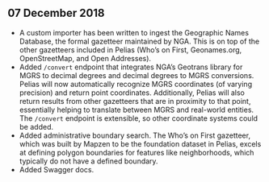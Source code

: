 ## 07 December 2018

* A custom importer has been written to ingest the Geographic Names Database, the formal gazetteer maintained by NGA.  This is on top of the other gazetteers included in Pelias (Who’s on First, Geonames.org, OpenStreetMap, and Open Addresses).  
* Added `/convert` endpoint that integrates NGA’s Geotrans library for MGRS to decimal degrees and decimal degrees to MGRS conversions. Pelias will now automatically recognize MGRS coordinates (of varying precision) and return point coordinates.  Additionally, Pelias will also return results from other gazetteers that are in proximity to that point, essentially helping to translate between MGRS and real-world entities.  The `/convert` endpoint is extensible, so other coordinate systems could be added.  
* Added administrative boundary search. The Who’s on First gazetteer, which was built by Mapzen to be the foundation dataset in Pelias, excels at defining polygon boundaries for features like neighborhoods, which typically do not have a defined boundary. 
* Added Swagger docs.
